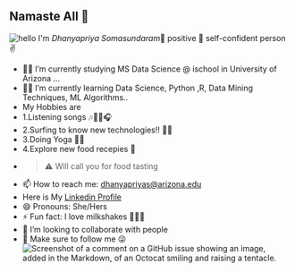 ## Namaste All :pray:
![hello](https://user-images.githubusercontent.com/84667872/120891028-fadeea00-c623-11eb-8320-c40d5ceb9d1a.gif)
I'm _Dhanyapriya Somasundaram_:star_struck: positive :crossed_fingers: self-confident person :v:
- :woman_student: I’m currently studying MS Data Science @ ischool in University of Arizona ...
- :woman_technologist: I’m currently learning Data Science, Python ,R, Data Mining Techniques, ML Algorithms..
- My Hobbies are
-   1.Listening songs :notes::musical_score::musical_note::headphones:
-   2.Surfing to know new technologies!! :female_detective:
-   3.Doing Yoga :woman_cartwheeling:
-   4.Explore new food recepies	:shallow_pan_of_food:
- >:warning: Will call you for food tasting                                                                                                       
  >
  >
- 📫 How to reach me: dhanyapriyas@arizona.edu
- Here is My [Linkedin Profile](https://www.linkedin.com/in/dhanyapriya-somasundaram/) 
- 😄 Pronouns: She/Hers
- ⚡ Fun fact: I love milkshakes :milk_glass::bubble_tea::tropical_drink:
- 👯 I’m looking to collaborate with people
- :zany_face: Make sure to follow me :stuck_out_tongue_winking_eye:
  ![Screenshot of a comment on a GitHub issue showing an image, added in the Markdown, of an Octocat smiling and raising a tentacle.](https://myoctocat.com/assets/images/base-octocat.svg)
